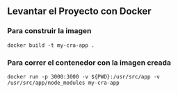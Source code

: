 ## Levantar el Proyecto con Docker

### Para construir la imagen

```
docker build -t my-cra-app .
```

### Para correr el contenedor con la imagen creada

```
docker run -p 3000:3000 -v ${PWD}:/usr/src/app -v /usr/src/app/node_modules my-cra-app
```

